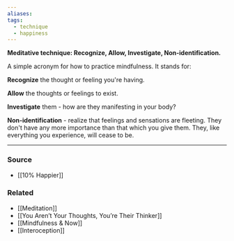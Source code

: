 ```yaml
---
aliases: 
tags:
  - technique
  - happiness
---
```

**Meditative technique: Recognize, Allow, Investigate, Non-identification.**

A simple acronym for how to practice mindfulness. It stands for:

**Recognize** the thought or feeling you're having.

**Allow** the thoughts or feelings to exist.

**Investigate** them - how are they manifesting in your body?

**Non-identification** - realize that feelings and sensations are fleeting. They don't have any more importance than that which you give them. They, like everything you experience, will cease to be.

---

### Source
- [[10% Happier]]

### Related
- [[Meditation]] 
- [[You Aren’t Your Thoughts, You’re Their Thinker]] 
- [[Mindfulness & Now]]
- [[Interoception]]